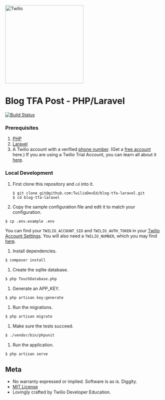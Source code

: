 <a href="https://www.twilio.com">
  <img src="https://static0.twilio.com/marketing/bundles/marketing/img/logos/wordmark-red.svg" alt="Twilio" width="250" />
</a>

# Blog TFA Post - PHP/Laravel

[![Build Status](https://travis-ci.org/TwilioDevEd/blog-tfa-laravel.svg?branch=master)](https://travis-ci.org/TwilioDevEd/blog-tfa-laravel)

### Prerequisites

1. [PHP](http://php.net/)
1. [Laravel](https://laravel.com)
1. A Twilio account with a verified [phone number](https://www.twilio.com/console/phone-numbers/incoming). (Get a
   [free account](https://www.twilio.com/try-twilio?utm_campaign=tutorials&utm_medium=readme)
   here.) If you are using a Twilio Trial Account, you can learn all about it
   [here](https://www.twilio.com/help/faq/twilio-basics/how-does-twilios-free-trial-work).


### Local Development

1. First clone this repository and `cd` into it.

   ```
   $ git clone git@github.com:TwilioDevEd/blog-tfa-laravel.git
   $ cd blog-tfa-laravel
   ```

1. Copy the sample configuration file and edit it to match your configuration.

  ```bash
  $ cp .env.example .env
  ```

 You can find your `TWILIO_ACCOUNT_SID` and `TWILIO_AUTH_TOKEN` in your
 [Twilio Account Settings](https://www.twilio.com/user/account/settings).
 You will also need a `TWILIO_NUMBER`, which you may find [here](https://www.twilio.com/user/account/phone-numbers/incoming).

1. Install dependencies.

  ```bash
  $ composer install
  ```

1. Create the sqlite database.

  ```bash
  $ php TouchDatabase.php
  ```

1. Generate an APP_KEY.

  ```bash
  $ php artisan key:generate
  ```

1. Run the migrations.

  ```bash
  $ php artisan migrate
  ```

1. Make sure the tests succeed.

  ```bash
  $ ./vendor/bin/phpunit
  ```

1. Run the application.

  ```bash
  $ php artisan serve
  ```

## Meta

* No warranty expressed or implied. Software is as is. Diggity.
* [MIT License](http://www.opensource.org/licenses/mit-license.html)
* Lovingly crafted by Twilio Developer Education.